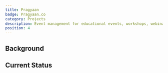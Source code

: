 ```yaml
---
title: Pragyaan
badge: Pragyaan.co
category: Projects
description: Event management for educational events, workshops, webinars, training sessions and more.
position: 4
---
```


## Background

## Current Status